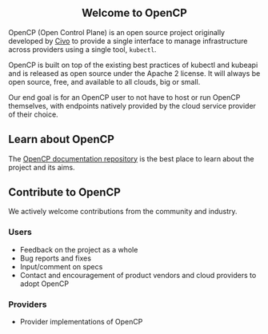 <h2 align="center">
Welcome to OpenCP</h3>

OpenCP (Open Control Plane) is an open source project originally developed by [Civo](www.civo.com) to provide a single interface to manage infrastructure across providers using a single tool, `kubectl`.

OpenCP is built on top of the existing best practices of kubectl and kubeapi and is released as open source under the Apache 2 license. It will always be open source, free, and available to all clouds, big or small.

Our end goal is for an OpenCP user to not have to host or run OpenCP themselves, with endpoints natively provided by the cloud service provider of their choice.

## Learn about OpenCP

The [OpenCP documentation repository](https://github.com/opencontrolplane/documentation) is the best place to learn about the project and its aims.

## Contribute to OpenCP

We actively welcome contributions from the community and industry.

### Users

- Feedback on the project as a whole
- Bug reports and fixes
- Input/comment on specs
- Contact and encouragement of product vendors and cloud providers to adopt OpenCP

### Providers

- Provider implementations of OpenCP
